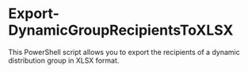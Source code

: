 # Export-DynamicGroupRecipientsToXLSX
This PowerShell script allows you to export the recipients of a dynamic distribution group in XLSX format.
